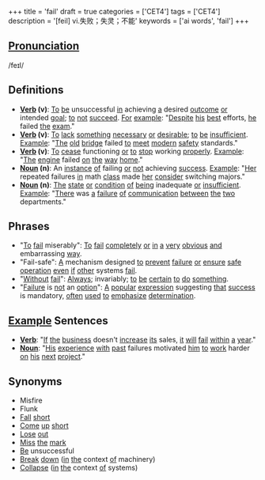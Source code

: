 +++
title = 'fail'
draft = true
categories = ['CET4']
tags = ['CET4']
description = '[feil] vi.失败；失灵；不能'
keywords = ['ai words', 'fail']
+++

## [Pronunciation](/en/post/pronunciation/)
/feɪl/

## Definitions
- **[Verb](/en/post/verb/) (v)**: [To](/en/post/to/) [be](/en/post/be/) unsuccessful [in](/en/post/in/) achieving [a](/en/post/a/) desired [outcome](/en/post/outcome/) [or](/en/post/or/) intended [goal](/en/post/goal/); [to](/en/post/to/) [not](/en/post/not/) [succeed](/en/post/succeed/). [For](/en/post/for/) [example](/en/post/example/): "[Despite](/en/post/despite/) [his](/en/post/his/) [best](/en/post/best/) efforts, [he](/en/post/he/) failed [the](/en/post/the/) [exam](/en/post/exam/)."
- **[Verb](/en/post/verb/) (v)**: [To](/en/post/to/) [lack](/en/post/lack/) [something](/en/post/something/) [necessary](/en/post/necessary/) [or](/en/post/or/) [desirable](/en/post/desirable/); [to](/en/post/to/) [be](/en/post/be/) [insufficient](/en/post/insufficient/). [Example](/en/post/example/): "[The](/en/post/the/) [old](/en/post/old/) [bridge](/en/post/bridge/) failed [to](/en/post/to/) [meet](/en/post/meet/) [modern](/en/post/modern/) [safety](/en/post/safety/) standards."
- **[Verb](/en/post/verb/) (v)**: [To](/en/post/to/) [cease](/en/post/cease/) functioning [or](/en/post/or/) [to](/en/post/to/) [stop](/en/post/stop/) working [properly](/en/post/properly/). [Example](/en/post/example/): "[The](/en/post/the/) [engine](/en/post/engine/) failed [on](/en/post/on/) [the](/en/post/the/) [way](/en/post/way/) [home](/en/post/home/)."
- **[Noun](/en/post/noun/) (n)**: An [instance](/en/post/instance/) [of](/en/post/of/) failing [or](/en/post/or/) [not](/en/post/not/) achieving [success](/en/post/success/). [Example](/en/post/example/): "[Her](/en/post/her/) repeated failures [in](/en/post/in/) math [class](/en/post/class/) made [her](/en/post/her/) [consider](/en/post/consider/) switching majors."
- **[Noun](/en/post/noun/) (n)**: [The](/en/post/the/) [state](/en/post/state/) [or](/en/post/or/) [condition](/en/post/condition/) [of](/en/post/of/) [being](/en/post/being/) inadequate [or](/en/post/or/) [insufficient](/en/post/insufficient/). [Example](/en/post/example/): "[There](/en/post/there/) was [a](/en/post/a/) [failure](/en/post/failure/) [of](/en/post/of/) [communication](/en/post/communication/) [between](/en/post/between/) [the](/en/post/the/) [two](/en/post/two/) departments."

## Phrases
- "[To](/en/post/to/) [fail](/en/post/fail/) miserably": [To](/en/post/to/) [fail](/en/post/fail/) [completely](/en/post/completely/) [or](/en/post/or/) [in](/en/post/in/) [a](/en/post/a/) [very](/en/post/very/) [obvious](/en/post/obvious/) [and](/en/post/and/) embarrassing [way](/en/post/way/).
- "Fail-safe": [A](/en/post/a/) mechanism designed [to](/en/post/to/) [prevent](/en/post/prevent/) [failure](/en/post/failure/) [or](/en/post/or/) [ensure](/en/post/ensure/) [safe](/en/post/safe/) [operation](/en/post/operation/) [even](/en/post/even/) [if](/en/post/if/) [other](/en/post/other/) systems [fail](/en/post/fail/).
- "[Without](/en/post/without/) [fail](/en/post/fail/)": [Always](/en/post/always/); invariably; [to](/en/post/to/) [be](/en/post/be/) [certain](/en/post/certain/) [to](/en/post/to/) [do](/en/post/do/) [something](/en/post/something/).
- "[Failure](/en/post/failure/) is [not](/en/post/not/) an [option](/en/post/option/)": [A](/en/post/a/) [popular](/en/post/popular/) [expression](/en/post/expression/) suggesting [that](/en/post/that/) [success](/en/post/success/) is mandatory, [often](/en/post/often/) [used](/en/post/used/) [to](/en/post/to/) [emphasize](/en/post/emphasize/) [determination](/en/post/determination/).

## [Example](/en/post/example/) Sentences
- **[Verb](/en/post/verb/)**: "[If](/en/post/if/) [the](/en/post/the/) [business](/en/post/business/) doesn't [increase](/en/post/increase/) [its](/en/post/its/) sales, [it](/en/post/it/) [will](/en/post/will/) [fail](/en/post/fail/) [within](/en/post/within/) [a](/en/post/a/) [year](/en/post/year/)."
- **[Noun](/en/post/noun/)**: "[His](/en/post/his/) [experience](/en/post/experience/) [with](/en/post/with/) [past](/en/post/past/) failures motivated [him](/en/post/him/) [to](/en/post/to/) [work](/en/post/work/) harder [on](/en/post/on/) [his](/en/post/his/) [next](/en/post/next/) [project](/en/post/project/)."

## Synonyms
- Misfire
- Flunk
- [Fall](/en/post/fall/) [short](/en/post/short/)
- [Come](/en/post/come/) [up](/en/post/up/) [short](/en/post/short/)
- [Lose](/en/post/lose/) [out](/en/post/out/)
- [Miss](/en/post/miss/) [the](/en/post/the/) [mark](/en/post/mark/)
- [Be](/en/post/be/) unsuccessful
- [Break](/en/post/break/) [down](/en/post/down/) ([in](/en/post/in/) [the](/en/post/the/) context [of](/en/post/of/) machinery)
- [Collapse](/en/post/collapse/) ([in](/en/post/in/) [the](/en/post/the/) context [of](/en/post/of/) systems)

